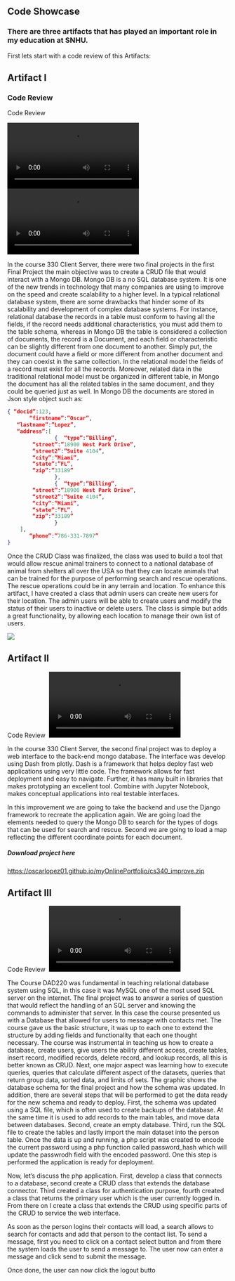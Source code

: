 ## Code Showcase

### There are three artifacts that has played an important role in my education at SNHU.

First lets start with  a code review of this Artifacts:

## Artifact I
### Code Review
Code Review

  <video src="CapstoneProject_final-0.mp4" controls="controls" class="d-block rounded-bottom-2 width-fit" style="max-height:800px;">

  </video>

  <video src="CapstoneProject_final-0b.mp4" controls="controls" class="d-block rounded-bottom-2 width-fit" style="max-height:800px;">

  </video>
  
In the course 330 Client Server, there were two final projects in the first Final Project the main objective was to create a CRUD file that would interact with a Mongo DB. Mongo DB is a no SQL database system. It is one of the new trends in technology that many companies are using to improve on the speed and create scalability to a higher level. In a typical relational database system, there are some drawbacks that hinder some of its scalability and development of complex database systems. For instance, relational database the records in a table must conform to having all the fields, if the record needs additional characteristics, you must add them to the table schema, whereas in Mongo DB the table is considered a collection of documents, the record is a Document, and each field or characteristic can be slightly different from one document to another. Simply put, the document could have a field or more different from another document and they can coexist in the same collection. In the relational model the fields of a record must exist for all the records. Moreover, related data in the traditional relational model must be organized in different table, in Mongo the document has all the related tables in the same document, and they could be queried just as well. In Mongo DB the documents are stored in Json style object such as: 
```json
{ “docid”:123,
	   “firstname”:”Oscar”,
   “lastname”:”Lopez”,
   “address”:[
	           {  “type”:”Billing”,
		“street”:”18900 West Park Drive”,
		“street2”:”Suite 4104”,
		“city”:”Miami”,
		“state”:”FL”,
		“zip”:”33189”
	           },
	           {  “type”:”Billing”,
		“street”:”18900 West Park Drive”,
		“street2”:”Suite 4104”,
		“city”:”Miami”,
		“state”:”FL”,
		“zip”:”33189”
	           }
	],
       “phone”:”786-331-7897”
}
```
Once the CRUD Class was finalized, the class was used to build a tool that would allow rescue animal trainers to connect to a national database of animal from shelters all over the USA so that they can locate animals that can be trained for the purpose of performing search and rescue operations. The rescue operations could be in any terrain and location. To enhance this artifact, I have created a class that admin users can create new users for their location. The admin users will be able to create users and modify the status of their users to inactive or delete users.
The class is simple but adds a great functionality, by allowing each location to manage their own list of users.


![](https://oscarlopez01.github.io/myOnlinePortfolio/artifacti.png)

## Artifact II
Code Review
![]()
  <video src="CapstoneProject_final-1.mp4" controls="controls" class="d-block rounded-bottom-2 width-fit" style="max-height:800px;">

  </video>

In the course 330 Client Server, the second final project was to deploy a web interface to the back-end mongo database. The interface was develop using Dash from plotly. Dash is a framework that helps deploy fast web applications using very little code. The framework allows for fast deployment and easy to navigate. Further, it has many built in libraries that makes prototyping an excellent tool. Combine with Jupyter Notebook, makes conceptual applications into real testable interfaces.

In this improvement we are going to take the backend and use the Django framework to recreate the application again. We are going load the elements needed to query the Mongo DB to search for the types of dogs that can be used for search and rescue. Second we are going to load a map reflecting the different coordinate points for each document.


##### Download project here
https://oscarlopez01.github.io/myOnlinePortfolio/cs340_improve.zip

## Artifact III
Code Review
![]()
  <video src="CapstoneProject_final-2.mp4" controls="controls" class="d-block rounded-bottom-2 width-fit" style="max-height:800px;">

  </video>
The Course DAD220 was fundamental in teaching relational database system using SQL, in this case it was MySQL one of the most used SQL server on the internet.  The final project was to answer a series of question that would reflect the handling of an SQL server and knowing the commands to administer that server. In this case the course presented us with a Database that allowed for users to message with contacts met. The course gave us the basic structure, it was up to each one to extend the structure by adding fields and functionality that each one thought necessary. The course was instrumental in teaching us how to create a database, create users, give users the ability different access, create tables, insert record, modified records, delete record, and lookup records, all this is better known as CRUD. Next, one major aspect was learning how to execute queries, queries that calculate different aspect of the datasets, queries that return group data, sorted data, and limits of sets.
The graphic shows the database schema for the final project and how the schema was updated. In addition, there are several steps that will be performed to get the data ready for the new schema and ready to deploy. 
First, the schema was updated using a SQL file, which is often used to create backups of the database. At the same time it is used to add records to the main tables, and move data between databases. Second, create an empty database. Third, run the SQL file to create the tables and lastly import the main dataset into the person table. Once the data is up and running, a php script was created to encode the current password using a php function called password_hash which will update the passwrodh field with the encoded password. One this step is performed the application is ready for deployment.
 
Now, let’s discuss the php application. First, develop a class that connects to a database, second create a CRUD class that extends the database connector. Third created a class for authentication purpose, fourth created a class that returns the primary user which is the user currently logged in. From there on I create a class that extends the CRUD using specific parts of the CRUD to service the web interface.
 
	 
As soon as the person logins their contacts will load, a search allows to search for contacts and add that person to the contact list. To send a message, first you need to click on a contact select button and from there the system loads the user to send a message to. The user now can enter a message and click send to submit the message.
 

 
 



Once done, the user can now click the logout butto

